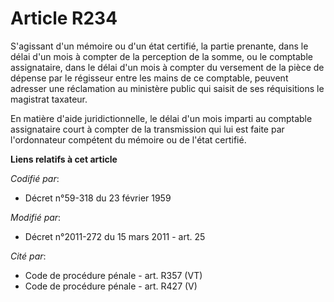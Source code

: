 # Article R234

S'agissant d'un mémoire ou d'un état certifié, la partie prenante, dans le délai d'un mois à compter de la perception de la
somme, ou le comptable assignataire, dans le délai d'un mois à compter du versement de la pièce de dépense par le régisseur
entre les mains de ce comptable, peuvent adresser une réclamation au ministère public qui saisit de ses réquisitions le
magistrat taxateur. 

En matière d'aide juridictionnelle, le délai d'un mois imparti au comptable assignataire court à compter de la transmission
qui lui est faite par l'ordonnateur compétent du mémoire ou de l'état certifié.

**Liens relatifs à cet article**

_Codifié par_:

  - Décret n°59-318 du 23 février 1959

_Modifié par_:

  - Décret n°2011-272 du 15 mars 2011 - art. 25

_Cité par_:

  - Code de procédure pénale - art. R357 (VT)
  - Code de procédure pénale - art. R427 (V)
